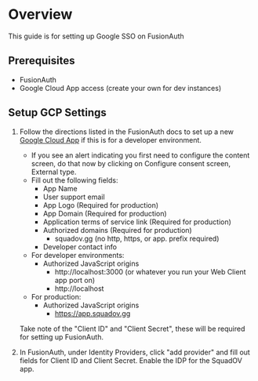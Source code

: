 # Overview

This guide is for setting up Google SSO on FusionAuth

## Prerequisites

* FusionAuth
* Google Cloud App access (create your own for dev instances)

## Setup GCP Settings

1. Follow the directions listed in the FusionAuth docs to set up a new [Google Cloud App](https://fusionauth.io/docs/v1/tech/identity-providers/google) if this is for a developer environment.
    * If you see an alert indicating you first need to configure the content screen, do that now by clicking on Configure consent screen, External type.
    * Fill out the following fields:
        * App Name
        * User support email
        * App Logo (Required for production)
        * App Domain (Required for production)
        * Application terms of service link (Required for production)
        * Authorized domains (Required for production)
            * squadov.gg (no http, https, or app. prefix required)
        * Developer contact info
    * For developer environments: 
        * Authorized JavaScript origins
            * http://localhost:3000 (or whatever you run your Web Client app port on)
            * http://localhost
    * For production:
        * Authorized JavaScript origins
            * https://app.squadov.gg

    Take note of the "Client ID" and "Client Secret", these will be required for setting up FusionAuth.

2. In FusionAuth, under Identity Providers, click "add provider" and fill out fields for Client ID and Client Secret. Enable the IDP for the SquadOV app.